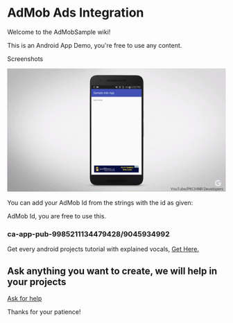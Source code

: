# AdMob Ads Integration

Welcome to the AdMobSample wiki!

This is an Android App Demo, you're free to use any content.

Screenshots

![Screenshot](https://raw.githubusercontent.com/pkcmnrdevelopers/AdMobSample/master/admob%20pkcmnr%20developers.png)


You can add your AdMob Id from the strings with the id as given:

AdMob Id, you are free to use this.

### <string name="banner_id">ca-app-pub-9985211134479428/9045934992</string>

Get every android projects tutorial with explained vocals, [Get Here.](https://www.youtube.com/channel/UCapM6ocmEjKQCLAoIqXeFrQ?sub_confirmation=1)

## Ask anything you want to create, we will help in your projects

[Ask for help](https://www.youtube.com/channel/UCapM6ocmEjKQCLAoIqXeFrQ?sub_confirmation=1)

Thanks for your patience!
